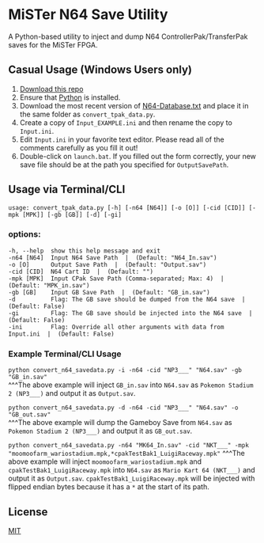 # MiSTer N64 Save Utility
 A Python-based utility to inject and dump N64 ControllerPak/TransferPak saves for the MiSTer FPGA.

## Casual Usage (Windows Users only)
1) [Download this repo](https://github.com/mysterypaint/MiSTer-N64-Save-Utility/archive/refs/heads/main.zip)
2) Ensure that [Python](https://www.python.org/downloads/) is installed.
3) Download the most recent version of [N64-Database.txt](https://raw.githubusercontent.com/MiSTer-devel/N64_ROM_Database/main/N64-database.txt) and place it in the same folder as ``convert_tpak_data.py``.
4) Create a copy of ``Input_EXAMPLE.ini`` and then rename the copy to ``Input.ini``.
5) Edit ``Input.ini`` in your favorite text editor. Please read all of the comments carefully as you fill it out!
6) Double-click on ``launch.bat``. If you filled out the form correctly, your new save file should be at the path you specified for ``OutputSavePath``.

## Usage via Terminal/CLI
```usage: convert_tpak_data.py [-h] [-n64 [N64]] [-o [O]] [-cid [CID]] [-mpk [MPK]] [-gb [GB]] [-d] [-gi]```

### options:<br>
    -h, --help  show this help message and exit
    -n64 [N64]  Input N64 Save Path  |  (Default: "N64_In.sav")
    -o [O]      Output Save Path  |  (Default: "Output.sav")
    -cid [CID]  N64 Cart ID  |  (Default: "")
    -mpk [MPK]  Input CPak Save Path (Comma-separated; Max: 4)  |  (Default: "MPK_in.sav")
    -gb [GB]    Input GB Save Path  |  (Default: "GB_in.sav")
    -d          Flag: The GB save should be dumped from the N64 save  |  (Default: False)
    -gi         Flag: The GB save should be injected into the N64 save  |  (Default: False)
    -ini        Flag: Override all other arguments with data from Input.ini  |  (Default: False)

### Example Terminal/CLI Usage
``python convert_n64_savedata.py -i -n64 -cid "NP3___" "N64.sav" -gb "GB_in.sav"``<br>
^^^The above example will inject ``GB_in.sav`` into ``N64.sav`` as ``Pokemon Stadium 2 (NP3___)`` and output it as ``Output.sav``.

``python convert_n64_savedata.py -d -n64 -cid "NP3___" "N64.sav" -o "GB_out.sav"``<br>
^^^The above example will dump the Gameboy Save from ``N64.sav`` as ``Pokemon Stadium 2 (NP3___)`` and output it as ``GB_out.sav``.

``python convert_n64_savedata.py -n64 "MK64_In.sav" -cid "NKT___" -mpk "moomoofarm_wariostadium.mpk,*cpakTestBak1_LuigiRaceway.mpk"``
^^^The above example will inject ``moomoofarm_wariostadium.mpk`` and ``cpakTestBak1_LuigiRaceway.mpk`` into ``N64.sav`` as ``Mario Kart 64 (NKT___)`` and output it as ``Output.sav``. ``cpakTestBak1_LuigiRaceway.mpk`` will be injected with flipped endian bytes because it has a ``*`` at the start of its path.

## License
[MIT](https://choosealicense.com/licenses/mit/)